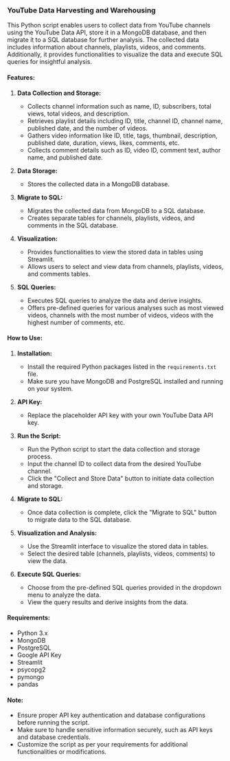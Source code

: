 ### YouTube Data Harvesting and Warehousing

This Python script enables users to collect data from YouTube channels using the YouTube Data API, store it in a MongoDB database, and then migrate it to a SQL database for further analysis. The collected data includes information about channels, playlists, videos, and comments. Additionally, it provides functionalities to visualize the data and execute SQL queries for insightful analysis.

#### Features:

1. **Data Collection and Storage:**
   - Collects channel information such as name, ID, subscribers, total views, total videos, and description.
   - Retrieves playlist details including ID, title, channel ID, channel name, published date, and the number of videos.
   - Gathers video information like ID, title, tags, thumbnail, description, published date, duration, views, likes, comments, etc.
   - Collects comment details such as ID, video ID, comment text, author name, and published date.

2. **Data Storage:**
   - Stores the collected data in a MongoDB database.

3. **Migrate to SQL:**
   - Migrates the collected data from MongoDB to a SQL database.
   - Creates separate tables for channels, playlists, videos, and comments in the SQL database.

4. **Visualization:**
   - Provides functionalities to view the stored data in tables using Streamlit.
   - Allows users to select and view data from channels, playlists, videos, and comments tables.

5. **SQL Queries:**
   - Executes SQL queries to analyze the data and derive insights.
   - Offers pre-defined queries for various analyses such as most viewed videos, channels with the most number of videos, videos with the highest number of comments, etc.

#### How to Use:

1. **Installation:**
   - Install the required Python packages listed in the `requirements.txt` file.
   - Make sure you have MongoDB and PostgreSQL installed and running on your system.

2. **API Key:**
   - Replace the placeholder API key with your own YouTube Data API key.

3. **Run the Script:**
   - Run the Python script to start the data collection and storage process.
   - Input the channel ID to collect data from the desired YouTube channel.
   - Click the "Collect and Store Data" button to initiate data collection and storage.

4. **Migrate to SQL:**
   - Once data collection is complete, click the "Migrate to SQL" button to migrate data to the SQL database.

5. **Visualization and Analysis:**
   - Use the Streamlit interface to visualize the stored data in tables.
   - Select the desired table (channels, playlists, videos, comments) to view the data.

6. **Execute SQL Queries:**
   - Choose from the pre-defined SQL queries provided in the dropdown menu to analyze the data.
   - View the query results and derive insights from the data.

#### Requirements:

- Python 3.x
- MongoDB
- PostgreSQL
- Google API Key
- Streamlit
- psycopg2
- pymongo
- pandas

#### Note:

- Ensure proper API key authentication and database configurations before running the script.
- Make sure to handle sensitive information securely, such as API keys and database credentials.
- Customize the script as per your requirements for additional functionalities or modifications.
